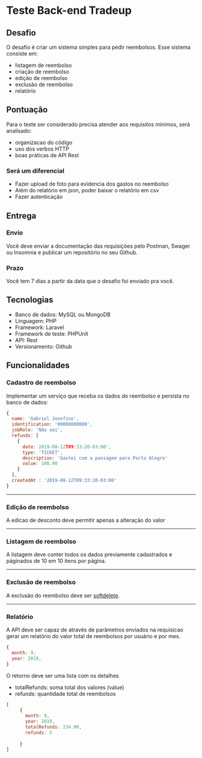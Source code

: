 # Teste Back-end Tradeup

## Desafio
O desafio é criar um sistema simples para pedir reembolsos. Esse sistema consiste em:
- listagem de reembolso
- criação de reembolso
- edição de reembolso
- exclusão de reembolso
- relatório


## Pontuação

Para o teste ser considerado precisa atender aos requisitos minimos, será analisado:

- organizacao do código
- uso dos verbos HTTP
- boas práticas de API Rest

### Será um diferencial
- Fazer upload de foto para evidencia dos gastos no reembolso
- Além do relatório em json, poder baixar o relatório em csv 
- Fazer autenticação

## Entrega

### Envio
Você deve enviar a documentação das requisições pelo Postman, Swager ou Insomnia e publicar um repositório no seu Github.

### Prazo
Você tem 7 dias a partir da data que o desafio foi enviado pra você.

## Tecnologias

- Banco de dados: MySQL ou MongoDB
- Linguagem: PHP
- Framework: Laravel
- Framework de teste: PHPUnit
- API: Rest
- Versionamento: Github

## Funcionalidades

### Cadastro de reembolso

Implementar um serviço que receba os dados do reembolso e persista no banco de dados:

```js
{
  name: 'Gabriel Josefino',
  identification: '00000000000',
  jobRole: 'Não sei',
  refunds: [
    {
      date: 2019-08-12T09:33:20-03:00',
      type: 'TICKET',
      description: 'Gastei com a passagem para Porto Alegre'
      value: 108.90
    }
  ],
  createdAt : '2019-08-12T09:33:20-03:00'
}
```

---
### Edição de reembolso

A edicao de desconto deve permitir apenas a alteração do valor

---

### Listagem de reembolso
A listagem deve conter todos os dados previamente cadastrados e páginados de 10 em 10 itens por página.

---
### Exclusão de reembolso
A exclusão do reembolso deve ser [softdelete](https://laravel.com/docs/5.8/eloquent#soft-deleting).

---

### Relatório

A API deve ser capaz de através de parâmetros enviados na requisicao gerar um relatório do valor total de reembolsos por usuário e por mes.

```js
{
  month: 9,
  year: 2019,
}
```
O retorno deve ser uma lista com os detalhes

- totalRefunds: soma total dos valores (value)
- refunds: quantidade total de reembolsos

```js
[
     {
       month: 9,
       year: 2019,
       totalRefunds: 234.00,
       refunds: 5
       
     }
]
```



